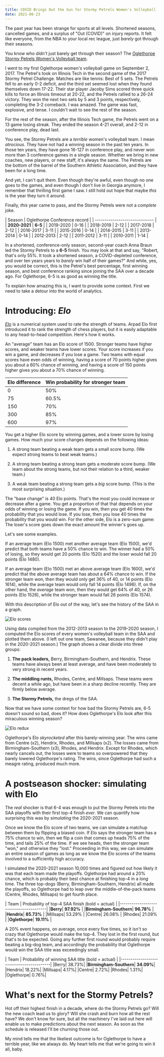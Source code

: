 ```yaml
---
title: COVID Brings Out the Sun for Stormy Petrels Women's Volleyball
date: 2021-06-23
---
```


The past year has been strange for sports at all levels. Shortened seasons,
cancelled games, and a surplus of "Out (COVID)" on injury reports. It felt like
everyone, from the NBA to your local rec league, just *barely* got through
their seasons.

You know who *didn't* just barely get through their season? The [Oglethorpe
Stormy Petrels Women's Volleyball
team](https://www.gopetrels.com/sports/wvball/index).

I went to my first Oglethorpe women's volleyball game on September 2, 2017. The
Petrel's took on Illinois Tech in the second game of the 2017 Stormy Petrel
Challenge. Matches are like tennis: Best of 5 sets. The Petrels fell to an
early 0-2 deficit, and the third set seemed lost when they found themselves
down 17-22. Their star player Jacoby Sims scored three quick kills to force an
Illinois timeout at 20-22, and the Petrels rallied to a 26-24 victory. They won
the next two sets by 5 and 3 points, respectively, completing the 3-2 comeback.
I was amazed. The game was fast, explosive, and tense. I couldn't wait to see
the rest of the season.

For the rest of the season, after the Illinois Tech game, the Petrels went on
a 13 game losing streak. They ended the season 4-21 overall, and 2-12 in
conference play, dead last.

You see, the Stormy Petrels are a *terrible* women's volleyball team. I mean
*atrocious*. They have not had a winning season in the past ten years. In those
ten years, they have gone 16-127 in conference play, and never won more than
3 conference games in a single season. Whether we bring in new coaches, new
players, or new staff, it's always the same. The Petrels are the bottom of the
barrel of the Southern Athletic Association, and they have been for a long
time.

And yet, I can't quit them. Even though they're awful, even though no one goes
to the games, and even though I don't live in Georgia anymore, I remember that
thrilling first game I saw. I still hold out hope that maybe *this* is the year
they turn it around.

Finally, *this* year came to pass, and the Stormy Petrels were not a *complete*
joke.

| Season     | Oglethorpe Conference record |
| ------------------------------ |
| **2020-2021** | **6-5** |
| 2019-2020 | 0-16 |
 | 2018-2019 | 2-12 |
 | 2017-2018 | 2-12 |
 | 2016-2017 | 3-11 |
 | 2015-2016 | 0-14 |
 | 2014-2015 | 3-11 |
 | 2013-2014 | 0-14 |
 | 2012-2013 | 2-12 |
 | 2011-2012 | 3-11 |
 | 2010-2011 | 1-14 |

In a shortened, conference-only season, second-year coach Anna Braun led the
Stormy Petrels to a **6-5** finish. You may look at that and say, "Robert,
that's only 55%. It took a shortened season, a COVID-depleted conference, and
over ten years years to *barely* win half of their games?" And while, yes, you
would be correct, this is the Petrel's best percentage, first winning season,
and best conference ranking since joining the SAA over a decade ago. For
Oglethorpe, 6-5 is as good as winning the title.

To explain how amazing this is, I want to provide some context. First we need
to take a detour into the world of analytics.

# Introducing: *Elo*

[*Elo*](https://en.wikipedia.org/wiki/Elo_rating_system) is a numerical system
used to rate the strength of teams. Arpad Elo first introduced it to rank the
strength of chess players, but it is easily adaptable to any head-to-head
competition. Here's how it works.

An "average" team has an Elo score of 1500. Stronger teams have higher scores,
and weaker teams have lower scores. Your score increases if you win a game, and
decreases if you lose a game. Two teams with equal scores have even odds of
winning, having a score of 70 points higher gives you about a 60% chance of
winning, and having a score of 150 points higher gives you about a 70% chance
of winning.

| Elo difference | Win probability for stronger team |
|----------------|-----------------------------------|
|0|50%|
|75|60.5%|
|150|70%|
|300|85%|
|600|97%|

You get a higher Elo score by winning games, and a lower score by losing games.
How much your score changes depends on the following ideas:

1. A strong team beating a weak team gets a small score bump. (We expect strong
   teams to beat weak teams.)

2. A strong team beating a strong team gets a moderate score bump. (We learn
   about the strong teams, but not their relation to a third, weaker team.)

3. A weak team beating a strong team gets a *big* score bump. (This is the most
   surprising situation.)

The "base change" is 40 Elo points. That's the most you could increase or
decrease after a game. You get a proportion of that that depends on your odds
of winning or losing the game. If you win, then you get 40 times the
probability that you would lose. If you lose, then you lose 40 times the
probability that you would win. For the other side, Elo is a zero-sum game: The
loser's score goes down the exact amount the winner's goes up.

Let's see some examples.

If an average team (Elo 1500) met another average team (Elo 1500), we'd predict
that both teams have a 50% chance to win. The winner had a 50% of losing, so
they would get 20 points (Elo 1520) and the loser would fall 20 points (Elo
1480).

If an average team (Elo 1500) met an above average team (Elo 1600), we'd
predict that the above average team has about a 64% chance to win. If the
stronger team won, then they would only get 36% of 40, or 14 points (Elo 1614),
while the average team would only fall 14 points (Elo 1496). If, on the other
hand, the *average* team won, then they would get 64% of 40, or 26 points (Elo
1526), while the stronger team would fall 26 points (Elo 1574).

With this description of Elo out of the way, let's see the history of the SAA
in a graph.

![Elo scores](/images/elo.png)

Using data compiled from the 2012-2013 season to the 2019-2020 season,
I computed the Elo scores of every women's volleyball team in the SAA and
plotted them above. (I left out one team, Sewanee, because they didn't play in
the 2020-2021 season.) The graph shows a clear divide into three groups:

1. **The pack leaders,** Berry, Birmingham-Southern, and Hendrix. These teams
   have always been at least average, and have been moderately to very strong
   in recent years.

2. **The middling runts,** Rhodes, Centre, and Millsaps. These teams were
   decent a while ago, but have been in a sharp decline recently. They are
   firmly below average.

3. **The Stormy Petrels,** the dregs of the SAA.

Now that we have some context for how bad the Stormy Petrels are, 6-5 doesn't
sound so bad, does it? How does Oglethorpe's Elo look after this miraculous
winning season?

![Elo redux](../images/elo2.png)

Oglethorpe's Elo *skyrocketed* after this barely-winning year. The wins came
from Centre (x2), Hendrix, Rhodes, and Millsaps (x2). The losses came from
Birmingham-Southern (x3), Rhodes, and Hendrix. Except for Rhodes, which nearly
cancels out, the losses were to teams so overpowered that they barely lowered
Oglethorpe's rating. The wins, since Oglethorpe had such a meagre rating,
produced much more.

# A postseason shocker: simulating with Elo

The *real* shocker is that 6-4 was enough to put the Stormy Petrels into the
SAA playoffs with their first top-4 finish *ever*. We can quantify how
surprising this was by *simulating* the 2020-2021 season.

Once we know the Elo score of two teams, we can simulate a matchup between them
by flipping a biased coin. If Elo says the stronger team has a 75% chance to
win, then we flip a coin that comes up heads 75% of the time, and tails 25% of
the time. If we see heads, then the stronger team "won," and otherwise they
"lost." Proceeding in this way, we can simulate an entire season of games as
long as we know the Elo scores of the teams involved to a sufficiently high
accuracy.

I simulated the 2020-2021 season 10,000 times and figured out how likely it was
that each team made the playoffs. Oglethorpe had around a 20% chance, which is
probably their best chance at finishing top-4 in a *long* time. The three
top-dogs (Berry, Birmingham-Southern, Hendrix) all made the playoffs, so
Oglethorpe had to leap over the middle-of-the-pack teams (Centre, Rhodes,
Millsaps) to get fourth place.

| Team | Probability of top-4 SAA finish (bold = actual) |
|----------------------------------------|
|**Berry**|                  **97.92%** |
|**Birmingham-Southern**|    **96.78%** |
|**Hendrix**|                **85.73%** |
|Millsaps|               53.29% |
|Centre|                 26.08% |
|Rhodes|                 21.09% |
|**Oglethorpe**|             **19.11%** |

A 20% event happens, on average, once every five times, so it isn't so crazy
that Oglethorpe would make the top-4. They lost in the first round, but that's
to be expected. Going any further first round would probably require beating
a big-dog team, and accordingly the probability that Oglethorpe would win the
SAA title was exceedingly small.

| Team | Probability of winning SAA title (bold = actual) |
|------------------------------------------|
|Berry|                  38.73%|
|**Birmingham-Southern**|    **34.09%**|
|Hendrix|                18.22%|
|Millsaps|               4.17%|
|Centre|                 2.72%|
|Rhodes|                 1.31%|
|Oglethorpe|             0.76%|

# What's next for the Stormy Petrels?

Hot off their highest finish in a decade, where do the Stormy Petrels go? Will
the new coach lead us to glory? Will she crash and burn how all the rest have?
We don't know for sure, but all the machinery I've laid out here will enable us
to make predictions about the next season. As soon as the schedule is released
I'll be churning those out.

My mind tells me that the likeliest outcome is for Oglethorpe to have
a terrible year, like we always do. My heart tells me that we're going to win
it all, baby.

